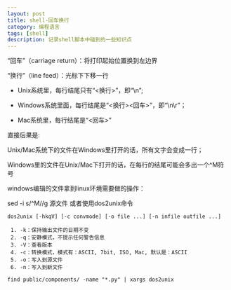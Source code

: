 ```yaml
---
layout: post
title: shell-回车换行
category: 编程语言
tags: [shell]
description: 记录shell脚本中碰到的一些知识点
---
```


“回车”（carriage return）：将打印起始位置换到左边界

“换行”（line feed）：光标下下移一行

* Unix系统里，每行结尾只有“<换行>”，即“\n”;

* Windows系统里面，每行结尾是“<换行><回车>”，即“\n\r”；

* Mac系统里，每行结尾是“<回车>”

直接后果是:

Unix/Mac系统下的文件在Windows里打开的话，所有文字会变成一行；

Windows里的文件在Unix/Mac下打开的话，在每行的结尾可能会多出一个^M符号

windows编辑的文件拿到linux环境需要做的操作：

sed -i s/^M//g 源文件
或者使用dos2unix命令

```
dos2unix [-hkqV] [-c convmode] [-o file ...] [-n infile outfile ...]
 
 1. -k：保持输出文件的日期不变 
 2. -q：安静模式，不提示任何警告信息
 3. -V：查看版本
 4. -c：转换模式，模式有：ASCII, 7bit, ISO, Mac, 默认是：ASCII
 5. -o：写入到源文件
 6. -n：写入到新文件
 
find public/components/ -name "*.py" | xargs dos2unix

```

